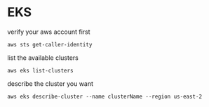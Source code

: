 # EKS

verify your aws account first
```
aws sts get-caller-identity   
```

list the available clusters
```
aws eks list-clusters 
```

describe the cluster you want
```
aws eks describe-cluster --name clusterName --region us-east-2     
```

